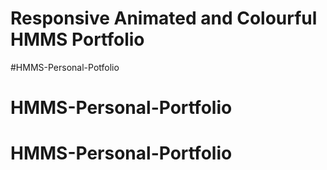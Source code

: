 # Responsive Animated and Colourful HMMS Portfolio
 
#HMMS-Personal-Potfolio
# HMMS-Personal-Portfolio
# HMMS-Personal-Portfolio
